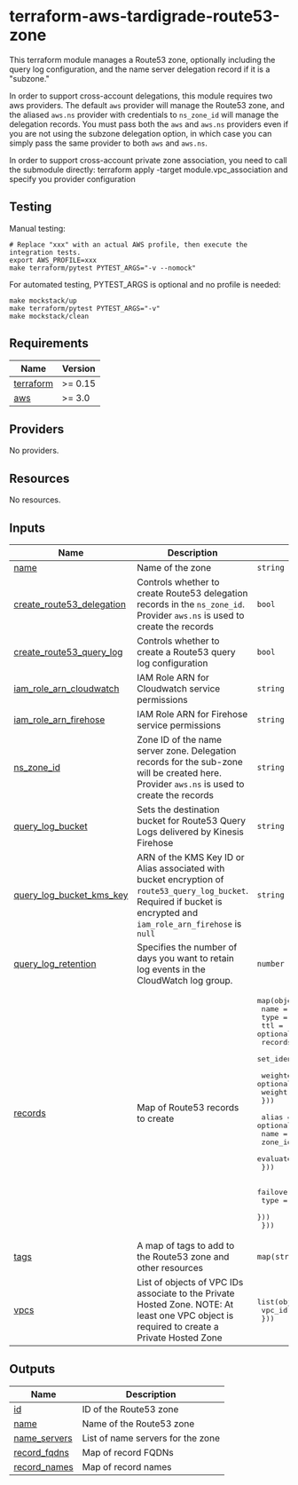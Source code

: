 # terraform-aws-tardigrade-route53-zone

This terraform module manages a Route53 zone, optionally including the query
log configuration, and the name server delegation record if it is a "subzone."

In order to support cross-account delegations, this module requires two aws
providers. The default `aws` provider will manage the Route53 zone, and the
aliased `aws.ns` provider with credentials to `ns_zone_id` will manage the
delegation records. You must pass both the `aws` and `aws.ns` providers even
if you are not using the subzone delegation option, in which case you can
simply pass the same provider to both `aws` and `aws.ns`.

In order to support cross-account private zone association, you need to call the submodule directly:
terraform apply -target module.vpc_association and specify you provider configuration

## Testing

Manual testing:

```
# Replace "xxx" with an actual AWS profile, then execute the integration tests.
export AWS_PROFILE=xxx 
make terraform/pytest PYTEST_ARGS="-v --nomock"
```

For automated testing, PYTEST_ARGS is optional and no profile is needed:

```
make mockstack/up
make terraform/pytest PYTEST_ARGS="-v"
make mockstack/clean
```

<!-- BEGIN TFDOCS -->
## Requirements

| Name | Version |
|------|---------|
| <a name="requirement_terraform"></a> [terraform](#requirement\_terraform) | >= 0.15 |
| <a name="requirement_aws"></a> [aws](#requirement\_aws) | >= 3.0 |

## Providers

No providers.

## Resources

No resources.

## Inputs

| Name | Description | Type | Default | Required |
|------|-------------|------|---------|:--------:|
| <a name="input_name"></a> [name](#input\_name) | Name of the zone | `string` | n/a | yes |
| <a name="input_create_route53_delegation"></a> [create\_route53\_delegation](#input\_create\_route53\_delegation) | Controls whether to create Route53 delegation records in the `ns_zone_id`. Provider `aws.ns` is used to create the records | `bool` | `false` | no |
| <a name="input_create_route53_query_log"></a> [create\_route53\_query\_log](#input\_create\_route53\_query\_log) | Controls whether to create a Route53 query log configuration | `bool` | `false` | no |
| <a name="input_iam_role_arn_cloudwatch"></a> [iam\_role\_arn\_cloudwatch](#input\_iam\_role\_arn\_cloudwatch) | IAM Role ARN for Cloudwatch service permissions | `string` | `null` | no |
| <a name="input_iam_role_arn_firehose"></a> [iam\_role\_arn\_firehose](#input\_iam\_role\_arn\_firehose) | IAM Role ARN for Firehose service permissions | `string` | `null` | no |
| <a name="input_ns_zone_id"></a> [ns\_zone\_id](#input\_ns\_zone\_id) | Zone ID of the name server zone. Delegation records for the sub-zone will be created here. Provider `aws.ns` is used to create the records | `string` | `null` | no |
| <a name="input_query_log_bucket"></a> [query\_log\_bucket](#input\_query\_log\_bucket) | Sets the destination bucket for Route53 Query Logs delivered by Kinesis Firehose | `string` | `null` | no |
| <a name="input_query_log_bucket_kms_key"></a> [query\_log\_bucket\_kms\_key](#input\_query\_log\_bucket\_kms\_key) | ARN of the KMS Key ID or Alias associated with bucket encryption of `route53_query_log_bucket`. Required if bucket is encrypted and `iam_role_arn_firehose` is `null` | `string` | `null` | no |
| <a name="input_query_log_retention"></a> [query\_log\_retention](#input\_query\_log\_retention) | Specifies the number of days you want to retain log events in the CloudWatch log group. | `number` | `7` | no |
| <a name="input_records"></a> [records](#input\_records) | Map of Route53 records to create | <pre>map(object({<br/>    name           = string<br/>    type           = string<br/>    ttl            = optional(number)<br/>    records        = optional(list(string))<br/>    set_identifier = optional(string)<br/><br/>    weighted_routing_policy = optional(object({<br/>      weight = number<br/>    }))<br/><br/>    alias = optional(object({<br/>      name                   = string<br/>      zone_id                = string<br/>      evaluate_target_health = optional(bool, true)<br/>    }))<br/><br/>    failover_routing_policy = optional(object({<br/>      type = string<br/>    }))<br/>  }))</pre> | `{}` | no |
| <a name="input_tags"></a> [tags](#input\_tags) | A map of tags to add to the Route53 zone and other resources | `map(string)` | `{}` | no |
| <a name="input_vpcs"></a> [vpcs](#input\_vpcs) | List of objects of VPC IDs associate to the Private Hosted Zone. NOTE: At least one VPC object is required to create a Private Hosted Zone | <pre>list(object({<br/>    vpc_id = string<br/>  }))</pre> | `[]` | no |

## Outputs

| Name | Description |
|------|-------------|
| <a name="output_id"></a> [id](#output\_id) | ID of the Route53 zone |
| <a name="output_name"></a> [name](#output\_name) | Name of the Route53 zone |
| <a name="output_name_servers"></a> [name\_servers](#output\_name\_servers) | List of name servers for the zone |
| <a name="output_record_fqdns"></a> [record\_fqdns](#output\_record\_fqdns) | Map of record FQDNs |
| <a name="output_record_names"></a> [record\_names](#output\_record\_names) | Map of record names |

<!-- END TFDOCS -->
